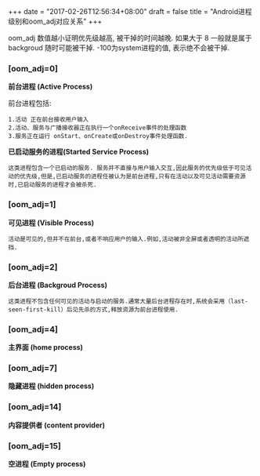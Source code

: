 +++
date = "2017-02-26T12:56:34+08:00"
draft = false
title = "Android进程级别和oom_adj对应关系"
+++

oom_adj 数值越小证明优先级越高, 被干掉的时间越晚. 如果大于 8 一般就是属于 backgroud 随时可能被干掉. -100为system进程的值, 表示绝不会被干掉.

### [oom_adj=0]
**前台进程 (Active Process)**

前台进程包括: 

    1.活动 正在前台接收用户输入 
    2.活动、服务与广播接收器正在执行一个onReceive事件的处理函数
    3.服务正在运行 onStart、onCreate或onDestroy事件处理函数.
 
**已启动服务的进程(Started Service Process)**

    这类进程包含一个已启动的服务. 服务并不直接与用户输入交互,因此服务的优先级低于可见活动的优先级,但是,已启动服务的进程任被认为是前台进程,只有在活动以及可见活动需要资源时,已启动服务的进程才会被杀死.

### [oom_adj=1]
**可见进程 (Visible Process)**

    活动是可见的,但并不在前台,或者不响应用户的输入.例如,活动被非全屏或者透明的活动所遮挡.
 
### [oom_adj=2]
**后台进程 (Backgroud Process)**

    这类进程不包含任何可见的活动与启动的服务.通常大量后台进程存在时,系统会采用（last-seen-first-kill）后见先杀的方式,释放资源为前台进程使用.
 
### [oom_adj=4]
**主界面 (home process)**
 
### [oom_adj=7]
**隐藏进程 (hidden process)**
 
### [oom_adj=14]
**内容提供者 (content provider)**
 
### [oom_adj=15]
**空进程 (Empty process)**
